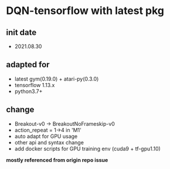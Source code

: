 # DQN-tensorflow with latest pkg

## init date
- 2021.08.30

## adapted for 
- latest gym(0.19.0) + atari-py(0.3.0)
- tensorflow 1.13.x
- python3.7+

## change
- Breakout-v0 -> BreakoutNoFrameskip-v0
- action_repeat = 1->4 in 'M1'
- auto adapt for GPU usage
- other api and syntax change
- add docker scripts for GPU training env (cuda9 + tf-gpu1.10)

**mostly referenced from origin repo issue**